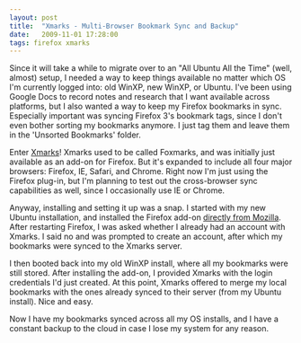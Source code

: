 ```yaml
---
layout: post
title:  "Xmarks - Multi-Browser Bookmark Sync and Backup"
date:   2009-11-01 17:28:00
tags: firefox xmarks
---
```


Since it will take a while to migrate over to an "All Ubuntu All the Time" (well, almost) setup, I needed a way to keep things available no matter which OS I'm currently logged into:  old WinXP, new WinXP, or Ubuntu.  I've been using Google Docs to record notes and research that I want available across platforms, but I also wanted a way to keep my Firefox bookmarks in sync.  Especially important was syncing Firefox 3's bookmark tags, since I don't even bother sorting my bookmarks anymore.  I just tag them and leave them in the 'Unsorted Bookmarks' folder.

Enter [Xmarks](http://www.xmarks.com/)!  Xmarks used to be called Foxmarks, and was initially just available as an add-on for Firefox.  But it's expanded to include all four major browsers: Firefox, IE, Safari, and Chrome.  Right now I'm just using the Firefox plug-in, but I'm planning to test out the cross-browser sync capabilities as well, since I occasionally use IE or Chrome.

Anyway, installing and setting it up was a snap.  I started with my new Ubuntu installation, and installed the Firefox add-on [directly from Mozilla](https://addons.mozilla.org/en-US/firefox/addon/2410).  After restarting Firefox, I was asked whether I already had an account with Xmarks.  I said no and was prompted to create an account, after which my bookmarks were synced to the Xmarks server.

I then booted back into my old WinXP install, where all my bookmarks were still stored.  After installing the add-on, I provided Xmarks with the login credentials I'd just created.  At this point, Xmarks offered to merge my local bookmarks with the ones already synced to their server (from my Ubuntu install).  Nice and easy.

Now I have my bookmarks synced across all my OS installs, and I have a constant backup to the cloud in case I lose my system for any reason.